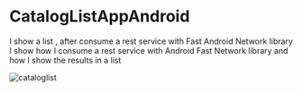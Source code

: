 # CatalogListAppAndroid
I show a list , after consume a rest service with Fast Android Network library
I show how I consume a rest service with Android Fast Network library and how I show the results in a list


![cataloglist](https://user-images.githubusercontent.com/3534888/28682465-aceb51ac-72c2-11e7-8b34-330c6cac10e1.png)
